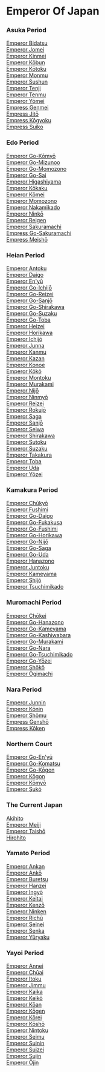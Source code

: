 # Emperor Of Japan
### Asuka Period
[Emperor Bidatsu](https://en.wikipedia.org/wiki/Emperor_Bidatsu)<br>
[Emperor Jomei](https://en.wikipedia.org/wiki/Emperor_Jomei)<br>
[Emperor Kinmei](https://en.wikipedia.org/wiki/Emperor_Kinmei)<br>
[Emperor Kōbun](https://en.wikipedia.org/wiki/Emperor_K%C5%8Dbun)<br>
[Emperor Kōtoku](https://en.wikipedia.org/wiki/Emperor_K%C5%8Dtoku)<br>
[Emperor Monmu](https://en.wikipedia.org/wiki/Emperor_Monmu)<br>
[Emperor Sushun](https://en.wikipedia.org/wiki/Emperor_Sushun)<br>
[Emperor Tenji](https://en.wikipedia.org/wiki/Emperor_Tenji)<br>
[Emperor Tenmu](https://en.wikipedia.org/wiki/Emperor_Tenmu)<br>
[Emperor Yōmei](https://en.wikipedia.org/wiki/Emperor_Y%C5%8Dmei)<br>
[Empress Genmei](https://en.wikipedia.org/wiki/Empress_Genmei)<br>
[Empress Jitō](https://en.wikipedia.org/wiki/Empress_Jit%C5%8D)<br>
[Empress Kōgyoku](https://en.wikipedia.org/wiki/Empress_K%C5%8Dgyoku)<br>
[Empress Suiko](https://en.wikipedia.org/wiki/Empress_Suiko)<br>
### Edo Period
[Emperor Go-Kōmyō](https://en.wikipedia.org/wiki/Emperor_Go-K%C5%8Dmy%C5%8D)<br>
[Emperor Go-Mizunoo](https://en.wikipedia.org/wiki/Emperor_Go-Mizunoo)<br>
[Emperor Go-Momozono](https://en.wikipedia.org/wiki/Emperor_Go-Momozono)<br>
[Emperor Go-Sai](https://en.wikipedia.org/wiki/Emperor_Go-Sai)<br>
[Emperor Higashiyama](https://en.wikipedia.org/wiki/Emperor_Higashiyama)<br>
[Emperor Kōkaku](https://en.wikipedia.org/wiki/Emperor_K%C5%8Dkaku)<br>
[Emperor Kōmei](https://en.wikipedia.org/wiki/Emperor_K%C5%8Dmei)<br>
[Emperor Momozono](https://en.wikipedia.org/wiki/Emperor_Momozono)<br>
[Emperor Nakamikado](https://en.wikipedia.org/wiki/Emperor_Nakamikado)<br>
[Emperor Ninkō](https://en.wikipedia.org/wiki/Emperor_Nink%C5%8D)<br>
[Emperor Reigen](https://en.wikipedia.org/wiki/Emperor_Reigen)<br>
[Emperor Sakuramachi](https://en.wikipedia.org/wiki/Emperor_Sakuramachi)<br>
[Empress Go-Sakuramachi](https://en.wikipedia.org/wiki/Empress_Go-Sakuramachi)<br>
[Empress Meishō](https://en.wikipedia.org/wiki/Empress_Meish%C5%8D)<br>
### Heian Period
[Emperor Antoku](https://en.wikipedia.org/wiki/Emperor_Antoku)<br>
[Emperor Daigo](https://en.wikipedia.org/wiki/Emperor_Daigo)<br>
[Emperor En'yū](https://en.wikipedia.org/wiki/Emperor_En%27y%C5%AB)<br>
[Emperor Go-Ichijō](https://en.wikipedia.org/wiki/Emperor_Go-Ichij%C5%8D)<br>
[Emperor Go-Reizei](https://en.wikipedia.org/wiki/Emperor_Go-Reizei)<br>
[Emperor Go-Sanjō](https://en.wikipedia.org/wiki/Emperor_Go-Sanj%C5%8D)<br>
[Emperor Go-Shirakawa](https://en.wikipedia.org/wiki/Emperor_Go-Shirakawa)<br>
[Emperor Go-Suzaku](https://en.wikipedia.org/wiki/Emperor_Go-Suzaku)<br>
[Emperor Go-Toba](https://en.wikipedia.org/wiki/Emperor_Go-Toba)<br>
[Emperor Heizei](https://en.wikipedia.org/wiki/Emperor_Heizei)<br>
[Emperor Horikawa](https://en.wikipedia.org/wiki/Emperor_Horikawa)<br>
[Emperor Ichijō](https://en.wikipedia.org/wiki/Emperor_Ichij%C5%8D)<br>
[Emperor Junna](https://en.wikipedia.org/wiki/Emperor_Junna)<br>
[Emperor Kanmu](https://en.wikipedia.org/wiki/Emperor_Kanmu)<br>
[Emperor Kazan](https://en.wikipedia.org/wiki/Emperor_Kazan)<br>
[Emperor Konoe](https://en.wikipedia.org/wiki/Emperor_Konoe)<br>
[Emperor Kōkō](https://en.wikipedia.org/wiki/Emperor_K%C5%8Dk%C5%8D)<br>
[Emperor Montoku](https://en.wikipedia.org/wiki/Emperor_Montoku)<br>
[Emperor Murakami](https://en.wikipedia.org/wiki/Emperor_Murakami)<br>
[Emperor Nijō](https://en.wikipedia.org/wiki/Emperor_Nij%C5%8D)<br>
[Emperor Ninmyō](https://en.wikipedia.org/wiki/Emperor_Ninmy%C5%8D)<br>
[Emperor Reizei](https://en.wikipedia.org/wiki/Emperor_Reizei)<br>
[Emperor Rokujō](https://en.wikipedia.org/wiki/Emperor_Rokuj%C5%8D)<br>
[Emperor Saga](https://en.wikipedia.org/wiki/Emperor_Saga)<br>
[Emperor Sanjō](https://en.wikipedia.org/wiki/Emperor_Sanj%C5%8D)<br>
[Emperor Seiwa](https://en.wikipedia.org/wiki/Emperor_Seiwa)<br>
[Emperor Shirakawa](https://en.wikipedia.org/wiki/Emperor_Shirakawa)<br>
[Emperor Sutoku](https://en.wikipedia.org/wiki/Emperor_Sutoku)<br>
[Emperor Suzaku](https://en.wikipedia.org/wiki/Emperor_Suzaku)<br>
[Emperor Takakura](https://en.wikipedia.org/wiki/Emperor_Takakura)<br>
[Emperor Toba](https://en.wikipedia.org/wiki/Emperor_Toba)<br>
[Emperor Uda](https://en.wikipedia.org/wiki/Emperor_Uda)<br>
[Emperor Yōzei](https://en.wikipedia.org/wiki/Emperor_Y%C5%8Dzei)<br>
### Kamakura Period
[Emperor Chūkyō](https://en.wikipedia.org/wiki/Emperor_Ch%C5%ABky%C5%8D)<br>
[Emperor Fushimi](https://en.wikipedia.org/wiki/Emperor_Fushimi)<br>
[Emperor Go-Daigo](https://en.wikipedia.org/wiki/Emperor_Go-Daigo)<br>
[Emperor Go-Fukakusa](https://en.wikipedia.org/wiki/Emperor_Go-Fukakusa)<br>
[Emperor Go-Fushimi](https://en.wikipedia.org/wiki/Emperor_Go-Fushimi)<br>
[Emperor Go-Horikawa](https://en.wikipedia.org/wiki/Emperor_Go-Horikawa)<br>
[Emperor Go-Nijō](https://en.wikipedia.org/wiki/Emperor_Go-Nij%C5%8D)<br>
[Emperor Go-Saga](https://en.wikipedia.org/wiki/Emperor_Go-Saga)<br>
[Emperor Go-Uda](https://en.wikipedia.org/wiki/Emperor_Go-Uda)<br>
[Emperor Hanazono](https://en.wikipedia.org/wiki/Emperor_Hanazono)<br>
[Emperor Juntoku](https://en.wikipedia.org/wiki/Emperor_Juntoku)<br>
[Emperor Kameyama](https://en.wikipedia.org/wiki/Emperor_Kameyama)<br>
[Emperor Shijō](https://en.wikipedia.org/wiki/Emperor_Shij%C5%8D)<br>
[Emperor Tsuchimikado](https://en.wikipedia.org/wiki/Emperor_Tsuchimikado)<br>
### Muromachi Period
[Emperor Chōkei](https://en.wikipedia.org/wiki/Emperor_Ch%C5%8Dkei)<br>
[Emperor Go-Hanazono](https://en.wikipedia.org/wiki/Emperor_Go-Hanazono)<br>
[Emperor Go-Kameyama](https://en.wikipedia.org/wiki/Emperor_Go-Kameyama)<br>
[Emperor Go-Kashiwabara](https://en.wikipedia.org/wiki/Emperor_Go-Kashiwabara)<br>
[Emperor Go-Murakami](https://en.wikipedia.org/wiki/Emperor_Go-Murakami)<br>
[Emperor Go-Nara](https://en.wikipedia.org/wiki/Emperor_Go-Nara)<br>
[Emperor Go-Tsuchimikado](https://en.wikipedia.org/wiki/Emperor_Go-Tsuchimikado)<br>
[Emperor Go-Yōzei](https://en.wikipedia.org/wiki/Emperor_Go-Y%C5%8Dzei)<br>
[Emperor Shōkō](https://en.wikipedia.org/wiki/Emperor_Sh%C5%8Dk%C5%8D)<br>
[Emperor Ōgimachi](https://en.wikipedia.org/wiki/Emperor_%C5%8Cgimachi)<br>
### Nara Period
[Emperor Junnin](https://en.wikipedia.org/wiki/Emperor_Junnin)<br>
[Emperor Kōnin](https://en.wikipedia.org/wiki/Emperor_K%C5%8Dnin)<br>
[Emperor Shōmu](https://en.wikipedia.org/wiki/Emperor_Sh%C5%8Dmu)<br>
[Empress Genshō](https://en.wikipedia.org/wiki/Empress_Gensh%C5%8D)<br>
[Empress Kōken](https://en.wikipedia.org/wiki/Empress_K%C5%8Dken)<br>
### Northern Court
[Emperor Go-En'yū](https://en.wikipedia.org/wiki/Emperor_Go-En%27y%C5%AB)<br>
[Emperor Go-Komatsu](https://en.wikipedia.org/wiki/Emperor_Go-Komatsu)<br>
[Emperor Go-Kōgon](https://en.wikipedia.org/wiki/Emperor_Go-K%C5%8Dgon)<br>
[Emperor Kōgon](https://en.wikipedia.org/wiki/Emperor_K%C5%8Dgon)<br>
[Emperor Kōmyō](https://en.wikipedia.org/wiki/Emperor_K%C5%8Dmy%C5%8D)<br>
[Emperor Sukō](https://en.wikipedia.org/wiki/Emperor_Suk%C5%8D)<br>
### The Current Japan
[Akihito](https://en.wikipedia.org/wiki/Akihito)<br>
[Emperor Meiji](https://en.wikipedia.org/wiki/Emperor_Meiji)<br>
[Emperor Taishō](https://en.wikipedia.org/wiki/Emperor_Taish%C5%8D)<br>
[Hirohito](https://en.wikipedia.org/wiki/Hirohito)<br>
### Yamato Period
[Emperor Ankan](https://en.wikipedia.org/wiki/Emperor_Ankan)<br>
[Emperor Ankō](https://en.wikipedia.org/wiki/Emperor_Ank%C5%8D)<br>
[Emperor Buretsu](https://en.wikipedia.org/wiki/Emperor_Buretsu)<br>
[Emperor Hanzei](https://en.wikipedia.org/wiki/Emperor_Hanzei)<br>
[Emperor Ingyō](https://en.wikipedia.org/wiki/Emperor_Ingy%C5%8D)<br>
[Emperor Keitai](https://en.wikipedia.org/wiki/Emperor_Keitai)<br>
[Emperor Kenzō](https://en.wikipedia.org/wiki/Emperor_Kenz%C5%8D)<br>
[Emperor Ninken](https://en.wikipedia.org/wiki/Emperor_Ninken)<br>
[Emperor Richū](https://en.wikipedia.org/wiki/Emperor_Rich%C5%AB)<br>
[Emperor Seinei](https://en.wikipedia.org/wiki/Emperor_Seinei)<br>
[Emperor Senka](https://en.wikipedia.org/wiki/Emperor_Senka)<br>
[Emperor Yūryaku](https://en.wikipedia.org/wiki/Emperor_Y%C5%ABryaku)<br>
### Yayoi Period
[Emperor Annei](https://en.wikipedia.org/wiki/Emperor_Annei)<br>
[Emperor Chūai](https://en.wikipedia.org/wiki/Emperor_Ch%C5%ABai)<br>
[Emperor Itoku](https://en.wikipedia.org/wiki/Emperor_Itoku)<br>
[Emperor Jimmu](https://en.wikipedia.org/wiki/Emperor_Jimmu)<br>
[Emperor Kaika](https://en.wikipedia.org/wiki/Emperor_Kaika)<br>
[Emperor Keikō](https://en.wikipedia.org/wiki/Emperor_Keik%C5%8D)<br>
[Emperor Kōan](https://en.wikipedia.org/wiki/Emperor_K%C5%8Dan)<br>
[Emperor Kōgen](https://en.wikipedia.org/wiki/Emperor_K%C5%8Dgen)<br>
[Emperor Kōrei](https://en.wikipedia.org/wiki/Emperor_K%C5%8Drei)<br>
[Emperor Kōshō](https://en.wikipedia.org/wiki/Emperor_K%C5%8Dsh%C5%8D)<br>
[Emperor Nintoku](https://en.wikipedia.org/wiki/Emperor_Nintoku)<br>
[Emperor Seimu](https://en.wikipedia.org/wiki/Emperor_Seimu)<br>
[Emperor Suinin](https://en.wikipedia.org/wiki/Emperor_Suinin)<br>
[Emperor Suizei](https://en.wikipedia.org/wiki/Emperor_Suizei)<br>
[Emperor Sujin](https://en.wikipedia.org/wiki/Emperor_Sujin)<br>
[Emperor Ōjin](https://en.wikipedia.org/wiki/Emperor_%C5%8Cjin)<br>
